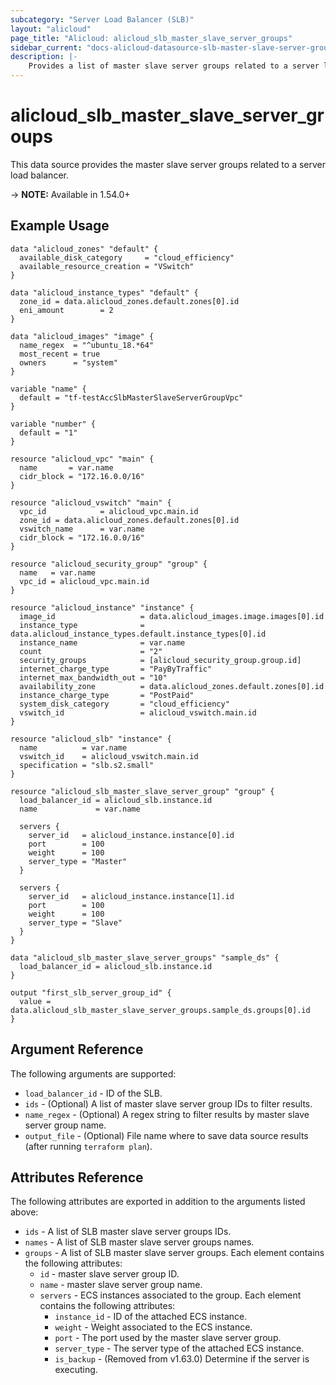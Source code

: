 ```yaml
---
subcategory: "Server Load Balancer (SLB)"
layout: "alicloud"
page_title: "Alicloud: alicloud_slb_master_slave_server_groups"
sidebar_current: "docs-alicloud-datasource-slb-master-slave-server-groups"
description: |-
    Provides a list of master slave server groups related to a server load balancer to the user.
---
```


# alicloud\_slb\_master\_slave\_server\_groups

This data source provides the master slave server groups related to a server load balancer.

-> **NOTE:** Available in 1.54.0+

## Example Usage

```
data "alicloud_zones" "default" {
  available_disk_category     = "cloud_efficiency"
  available_resource_creation = "VSwitch"
}

data "alicloud_instance_types" "default" {
  zone_id = data.alicloud_zones.default.zones[0].id
  eni_amount        = 2
}

data "alicloud_images" "image" {
  name_regex  = "^ubuntu_18.*64"
  most_recent = true
  owners      = "system"
}

variable "name" {
  default = "tf-testAccSlbMasterSlaveServerGroupVpc"
}

variable "number" {
  default = "1"
}

resource "alicloud_vpc" "main" {
  name       = var.name
  cidr_block = "172.16.0.0/16"
}

resource "alicloud_vswitch" "main" {
  vpc_id            = alicloud_vpc.main.id
  zone_id = data.alicloud_zones.default.zones[0].id
  vswitch_name      = var.name
  cidr_block = "172.16.0.0/16"
}

resource "alicloud_security_group" "group" {
  name   = var.name
  vpc_id = alicloud_vpc.main.id
}

resource "alicloud_instance" "instance" {
  image_id                   = data.alicloud_images.image.images[0].id
  instance_type              = data.alicloud_instance_types.default.instance_types[0].id
  instance_name              = var.name
  count                      = "2"
  security_groups            = [alicloud_security_group.group.id]
  internet_charge_type       = "PayByTraffic"
  internet_max_bandwidth_out = "10"
  availability_zone          = data.alicloud_zones.default.zones[0].id
  instance_charge_type       = "PostPaid"
  system_disk_category       = "cloud_efficiency"
  vswitch_id                 = alicloud_vswitch.main.id
}

resource "alicloud_slb" "instance" {
  name          = var.name
  vswitch_id    = alicloud_vswitch.main.id
  specification = "slb.s2.small"
}

resource "alicloud_slb_master_slave_server_group" "group" {
  load_balancer_id = alicloud_slb.instance.id
  name             = var.name

  servers {
    server_id   = alicloud_instance.instance[0].id
    port        = 100
    weight      = 100
    server_type = "Master"
  }

  servers {
    server_id   = alicloud_instance.instance[1].id
    port        = 100
    weight      = 100
    server_type = "Slave"
  }
}

data "alicloud_slb_master_slave_server_groups" "sample_ds" {
  load_balancer_id = alicloud_slb.instance.id
}

output "first_slb_server_group_id" {
  value = data.alicloud_slb_master_slave_server_groups.sample_ds.groups[0].id
}
```

## Argument Reference

The following arguments are supported:

* `load_balancer_id` - ID of the SLB.
* `ids` - (Optional) A list of master slave server group IDs to filter results.
* `name_regex` - (Optional) A regex string to filter results by master slave server group name.
* `output_file` - (Optional) File name where to save data source results (after running `terraform plan`).

## Attributes Reference

The following attributes are exported in addition to the arguments listed above:

* `ids` - A list of SLB master slave server groups IDs.
* `names` - A list of SLB master slave server groups names.
* `groups` - A list of SLB master slave server groups. Each element contains the following attributes:
  * `id` - master slave server group ID.
  * `name` - master slave server group name.
  * `servers` - ECS instances associated to the group. Each element contains the following attributes:
    * `instance_id` - ID of the attached ECS instance.
    * `weight` - Weight associated to the ECS instance.
    * `port` - The port used by the master slave server group.
    * `server_type` - The server type of the attached ECS instance.
    * `is_backup` - (Removed from v1.63.0) Determine if the server is executing.

